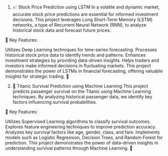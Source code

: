 
1.  📈 Stock Price Prediction using LSTM
In a volatile and dynamic market, accurate stock price predictions are essential for informed investment decisions. This project leverages Long Short-Term Memory (LSTM) networks, a type of Recurrent Neural Network (RNN), to analyze historical stock data and forecast future prices.

🔹 Key Features:

Utilizes Deep Learning techniques for time-series forecasting.
Processes historical stock price data to identify trends and patterns.
Enhances investment strategies by providing data-driven insights.
Helps traders and investors make informed decisions in fluctuating markets.
This project demonstrates the power of LSTMs in financial forecasting, offering valuable insights for strategic trading. 🚀




2.  🚢 Titanic Survival Prediction using Machine Learning
This project predicts passenger survival on the Titanic using Machine Learning techniques. By analyzing historical passenger data, we identify key factors influencing survival probabilities.

🔹 Key Features:

Utilizes Supervised Learning algorithms to classify survival outcomes.
Explores feature engineering techniques to improve prediction accuracy.
Analyzes key survival factors like age, gender, class, and fare.
Implements models such as Logistic Regression, Decision Trees, and Random Forest for prediction.
This project demonstrates the power of data-driven insights in understanding survival patterns through Machine Learning. 🚀

